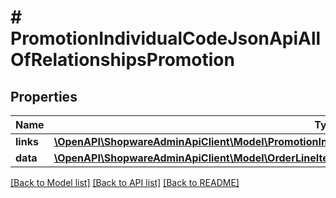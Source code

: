 # # PromotionIndividualCodeJsonApiAllOfRelationshipsPromotion

## Properties

Name | Type | Description | Notes
------------ | ------------- | ------------- | -------------
**links** | [**\OpenAPI\ShopwareAdminApiClient\Model\PromotionIndividualCodeJsonApiAllOfRelationshipsPromotionLinks**](PromotionIndividualCodeJsonApiAllOfRelationshipsPromotionLinks.md) |  | [optional]
**data** | [**\OpenAPI\ShopwareAdminApiClient\Model\OrderLineItemJsonApiAllOfRelationshipsPromotionData**](OrderLineItemJsonApiAllOfRelationshipsPromotionData.md) |  | [optional]

[[Back to Model list]](../../README.md#models) [[Back to API list]](../../README.md#endpoints) [[Back to README]](../../README.md)
